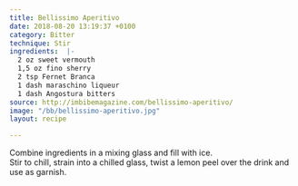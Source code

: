 ```yaml
---
title: Bellissimo Aperitivo
date: 2018-08-20 13:19:37 +0100
category: Bitter
technique: Stir
ingredients:  |-
  2 oz sweet vermouth
  1,5 oz fino sherry
  2 tsp Fernet Branca
  1 dash maraschino liqueur
  1 dash Angostura bitters
source: http://imbibemagazine.com/bellissimo-aperitivo/
image: "/bb/bellissimo-aperitivo.jpg"
layout: recipe

---
```

Combine ingredients in a mixing glass and fill with ice.  
Stir to chill, strain into a chilled glass, twist a lemon peel over the drink and use as garnish.
